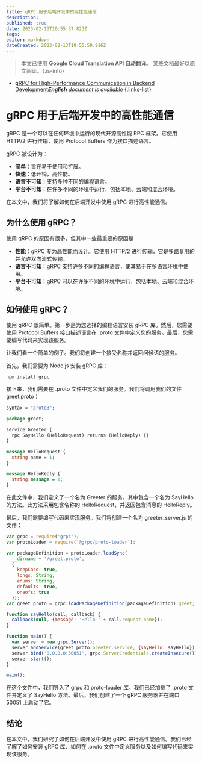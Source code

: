 ```yaml
---
title: gRPC 用于后端开发中的高性能通信
description: 
published: true
date: 2023-02-13T10:55:57.823Z
tags: 
editor: markdown
dateCreated: 2023-02-13T10:55:50.916Z
---
```


> 本文已使用 **Google Cloud Translation API 自动翻译**。
某些文档最好以原文阅读。{.is-info}



- [gRPC for High-Performance Communication in Backend Development***English** document is available*](/en/Knowledge-base/Backend/grpc-for-high-performance-communication-in-backend-development)
{.links-list}


# gRPC 用于后端开发中的高性能通信

gRPC 是一个可以在任何环境中运行的现代开源高性能 RPC 框架。它使用 HTTP/2 进行传输，使用 Protocol Buffers 作为接口描述语言。

gRPC 被设计为：

- **简单**：旨在易于使用和扩展。
- **快速**：低开销，高性能。
- **语言不可知**：支持多种不同的编程语言。
- **平台不可知**：在许多不同的环境中运行，包括本地、云端和混合环境。

在本文中，我们将了解如何在后端开发中使用 gRPC 进行高性能通信。

## 为什么使用 gRPC？

使用 gRPC 的原因有很多，但其中一些最重要的原因是：

- **性能**：gRPC 专为高性能而设计。它使用 HTTP/2 进行传输，它是多路复用的并允许双向流式传输。
- **语言不可知**：gRPC 支持许多不同的编程语言，使其易于在多语言环境中使用。
- **平台不可知**：gRPC 可以在许多不同的环境中运行，包括本地、云端和混合环境。

## 如何使用 gRPC？

使用 gRPC 很简单。第一步是为您选择的编程语言安装 gRPC 库。然后，您需要使用 Protocol Buffers 接口描述语言在 .proto 文件中定义您的服务。最后，您需要编写代码来实现该服务。

让我们看一个简单的例子。我们将创建一个接受名称并返回问候语的服务。

首先，我们需要为 Node.js 安装 gRPC 库：

```
npm install grpc
```

接下来，我们需要在 .proto 文件中定义我们的服务。我们将调用我们的文件 greet.proto：

```proto
syntax = "proto3";

package greet;

service Greeter {
  rpc SayHello (HelloRequest) returns (HelloReply) {}
}

message HelloRequest {
  string name = 1;
}

message HelloReply {
  string message = 1;
}
```

在此文件中，我们定义了一个名为 Greeter 的服务，其中包含一个名为 SayHello 的方法。此方法采用包含名称的 HelloRequest，并返回包含消息的 HelloReply。

最后，我们需要编写代码来实现服务。我们将创建一个名为 greeter_server.js 的文件：

```javascript
var grpc = require('grpc');
var protoLoader = require('@grpc/proto-loader');

var packageDefinition = protoLoader.loadSync(
  __dirname + '/greet.proto',
  {
    keepCase: true,
    longs: String,
    enums: String,
    defaults: true,
    oneofs: true
  });
var greet_proto = grpc.loadPackageDefinition(packageDefinition).greet;

function sayHello(call, callback) {
  callback(null, {message: 'Hello ' + call.request.name});
}

function main() {
  var server = new grpc.Server();
  server.addService(greet_proto.Greeter.service, {sayHello: sayHello});
  server.bind('0.0.0.0:50051', grpc.ServerCredentials.createInsecure());
  server.start();
}

main();
```

在这个文件中，我们导入了 grpc 和 proto-loader 库。我们已经加载了 .proto 文件并定义了 SayHello 方法。最后，我们创建了一个 gRPC 服务器并在端口 50051 上启动了它。

## 结论

在本文中，我们研究了如何在后端开发中使用 gRPC 进行高性能通信。我们已经了解了如何安装 gRPC 库、如何在 .proto 文件中定义服务以及如何编写代码来实现该服务。